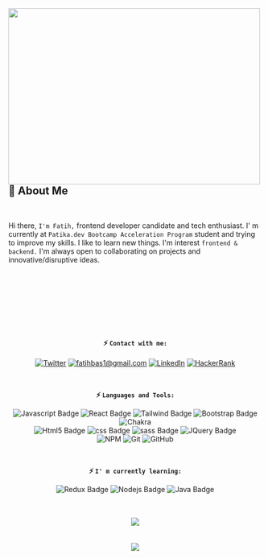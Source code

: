 
  <img align="left" width="500" height="350" src="https://user-images.githubusercontent.com/47625725/149567020-a4c6bbbb-0c6e-4ebd-97f7-3f760462a57d.gif">



<h2> 🚀 About Me </h2>
<br>

Hi there, `I'm Fatih,` frontend developer candidate and tech enthusiast. I' m currently at `Patika.dev Bootcamp Acceleration Program` student and trying to improve my skills. 
I like to learn new things. I'm interest `frontend & backend.` I'm always open to collaborating on projects and innovative/disruptive ideas.

<div align="center">
  <br>
  <br>
  <br>
<br>
<br>
<br>
<br>
  
 <b>  ⚡️ `Contact with me:`  </b>
  <br>
  <br>
  [![Twitter](https://img.shields.io/badge/-Twitter-1DA1F2?style=for-the-badge&labelColor=black&logo=Twitter&logoColor=1DA1F2)](https://twitter.com/fatih-bas)
  [![fatihbas1@gmail.com](https://img.shields.io/badge/fatihbas1@gmail.com-D14836?style=for-the-badge&labelColor=black&logo=gmail&logoColor=D14836)](mailto:fatihbas1@gmail.com)
  [![LinkedIn](https://img.shields.io/badge/-LinkedIn-0077B5?style=for-the-badge&labelColor=black&logo=LinkedIn&logoColor=0077B5)](https://www.linkedin.com/in/fatih-bas/)
  [![HackerRank](https://img.shields.io/badge/-Hackerrank-2EC866?style=for-the-badge&labelColor=black&logo=HackerRank&logoColor=2EC866)](https://www.hackerrank.com/fatih_bas)
 
</div>
<br>
<div align="center">
 
  <b>  ⚡️ `Languages and Tools:`  </b> 
  <br>
  
  ![Javascript Badge](https://img.shields.io/badge/-Javascript-F0DB4F?style=for-the-badge&labelColor=black&logo=javascript&logoColor=F0DB4F)
  ![React Badge](https://img.shields.io/badge/-React-61DBFB?style=for-the-badge&labelColor=black&logo=react&logoColor=61DBFB)
  ![Tailwind Badge](https://img.shields.io/badge/Tailwind_CSS-38B2AC?style=for-the-badge&labelColor=black&logo=tailwind-css&logoColor=38B2AC) 
  ![Bootstrap Badge](https://img.shields.io/badge/bootstrap-%23563D7C.svg?style=for-the-badge&labelColor=black&logo=bootstrap&logoColor=23563D7C)
  ![Chakra](https://img.shields.io/badge/chakra-%234ED1C5.svg?style=for-the-badge&labelColor=black&logo=chakraui&logoColor=234ED1C5) <br>
  ![Html5 Badge](https://img.shields.io/badge/HTML-E34F26?style=for-the-badge&labelColor=black&logo=html5&logoColor=E34F26)
  ![css Badge](https://img.shields.io/badge/CSS-00BFFF?&style=for-the-badge&labelColor=black&logo=css3&logoColor=00BFFF)
  ![sass Badge](https://img.shields.io/badge/Sass-CC6699?style=for-the-badge&labelColor=black&logo=sass&logoColor=CC6699) 
  ![JQuery Badge](https://img.shields.io/badge/jQuery-0769AD?style=for-the-badge&labelColor=black&logo=jquery&logoColor=0769AD)  <br>
  ![NPM](https://img.shields.io/badge/NPM-%23000000.svg?style=for-the-badge&labelColor=black&logo=npm&logoColor=white)
  ![Git](https://img.shields.io/badge/git-%23F05033.svg?style=for-the-badge&labelColor=black&logo=git&logoColor=23F05033)
  ![GitHub](https://img.shields.io/badge/github-%23121011.svg?style=for-the-badge&labelColor=black&logo=github&logoColor=white)
  
</div>
<br>
 <div align="center">
  
  <b>  ⚡️ `I' m currently learning:` </b>
  <br>
  
  ![Redux Badge](https://img.shields.io/badge/Redux-593D88?style=for-the-badge&labelColor=black&logo=redux&logoColor=593D88)
  ![Nodejs Badge](https://img.shields.io/badge/-Nodejs-3C873A?style=for-the-badge&labelColor=black&logo=node.js&logoColor=3C873A)
  ![Java Badge](https://img.shields.io/badge/Java-ED8B00?style=for-the-badge&labelColor=black&logo=java&logoColor=ED8B00) <br>
  <br>
  <br>
  
  
   <img align src="https://api.visitorbadge.io/api/visitors?path=fatih-bas&label=visitors&labelColor=%23697689&countColor=%23ff8a65&style=for-the-badge">
</div>                                                                                                                               
<br>
<br>
                                                                                                                                
<div align = "center">
  <img src="https://github-readme-stats.vercel.app/api?username=fatih-bas&show_icons=true&hide=contribs,prs&cache_seconds=86400&theme=dracula">
  <br><br>
 
</div>






